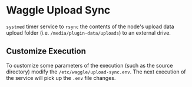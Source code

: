 # Waggle Upload Sync

`systmed` timer service to `rsync` the contents of the node's upload data upload folder (i.e. `/media/plugin-data/uploads`) to an external drive.

## Customize Execution

To customize some parameters of the execution (such as the source directory) modify the `/etc/waggle/upload-sync.env`. The next execution of the service will pick up the `.env` file changes.
